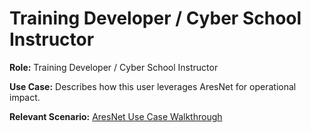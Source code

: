 # Training Developer / Cyber School Instructor

**Role:** Training Developer / Cyber School Instructor

**Use Case:**
Describes how this user leverages AresNet for operational impact.

**Relevant Scenario:** [AresNet Use Case Walkthrough](https://raw.githubusercontent.com/JohnWBlack/aresnet-ai-assistant/main/AresNet_UseCase_Walkthrough.md)

